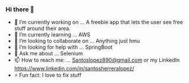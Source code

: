 ### Hi there 👋

- 🔭 I’m currently working on ...
  A freebie app that lets the user see free stuff around their area.
- 🌱 I’m currently learning ...
  AWS
- 👯 I’m looking to collaborate on ...
  Anything just hmu
- 🤔 I’m looking for help with ...
  SpringBoot
- 💬 Ask me about ...
  Selenium
- 📫 How to reach me: ...
  Santoslopez890@gmail.com or my LinkedIn https://www.linkedin.com/in/santosherreralopez/
- ⚡ Fun fact:
  I love to fix stuff
  


